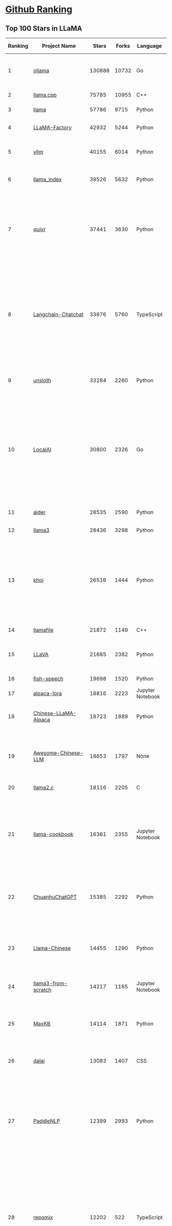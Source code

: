 [Github Ranking](../README.md)
==========

## Top 100 Stars in LLaMA

| Ranking | Project Name | Stars | Forks | Language | Open Issues | Description | Last Commit |
| ------- | ------------ | ----- | ----- | -------- | ----------- | ----------- | ----------- |
| 1 | [ollama](https://github.com/ollama/ollama) | 130888 | 10732 | Go | 1429 | Get up and running with Llama 3.3, DeepSeek-R1, Phi-4, Gemma 2, and other large language models. | 2025-03-04T03:23:58Z |
| 2 | [llama.cpp](https://github.com/ggml-org/llama.cpp) | 75785 | 10955 | C++ | 348 | LLM inference in C/C++ | 2025-03-04T07:05:15Z |
| 3 | [llama](https://github.com/meta-llama/llama) | 57786 | 9715 | Python | 422 | Inference code for Llama models | 2025-01-26T21:42:26Z |
| 4 | [LLaMA-Factory](https://github.com/hiyouga/LLaMA-Factory) | 42932 | 5244 | Python | 327 | Unified Efficient Fine-Tuning of 100+ LLMs & VLMs (ACL 2024) | 2025-03-03T16:17:10Z |
| 5 | [vllm](https://github.com/vllm-project/vllm) | 40155 | 6014 | Python | 1364 | A high-throughput and memory-efficient inference and serving engine for LLMs | 2025-03-04T10:54:19Z |
| 6 | [llama_index](https://github.com/run-llama/llama_index) | 39526 | 5632 | Python | 681 | LlamaIndex is the leading framework for building LLM-powered agents over your data. | 2025-03-04T04:34:47Z |
| 7 | [quivr](https://github.com/QuivrHQ/quivr) | 37441 | 3630 | Python | 25 | Opiniated RAG for integrating GenAI in your apps 🧠   Focus on your product rather than the RAG. Easy integration in existing products with customisation!  Any LLM: GPT4, Groq, Llama. Any Vectorstore: PGVector, Faiss. Any Files. Anyway you want.  | 2025-02-27T13:40:45Z |
| 8 | [Langchain-Chatchat](https://github.com/chatchat-space/Langchain-Chatchat) | 33876 | 5760 | TypeScript | 203 | Langchain-Chatchat（原Langchain-ChatGLM）基于 Langchain 与 ChatGLM, Qwen 与 Llama 等语言模型的 RAG 与 Agent 应用 \| Langchain-Chatchat (formerly langchain-ChatGLM), local knowledge based LLM (like ChatGLM, Qwen and Llama) RAG and Agent app with langchain  | 2024-11-29T05:06:44Z |
| 9 | [unsloth](https://github.com/unslothai/unsloth) | 33284 | 2260 | Python | 797 | Finetune Llama 3.3, DeepSeek-R1 & Reasoning LLMs 2x faster with 70% less memory! 🦥 | 2025-03-04T11:31:40Z |
| 10 | [LocalAI](https://github.com/mudler/LocalAI) | 30800 | 2326 | Go | 405 | :robot: The free, Open Source alternative to OpenAI, Claude and others. Self-hosted and local-first. Drop-in replacement for OpenAI,  running on consumer-grade hardware. No GPU required. Runs gguf, transformers, diffusers and many more models architectures. Features: Generate Text, Audio, Video, Images, Voice Cloning, Distributed, P2P inference | 2025-03-04T09:33:18Z |
| 11 | [aider](https://github.com/Aider-AI/aider) | 28535 | 2590 | Python | 555 | aider is AI pair programming in your terminal | 2025-03-03T23:14:25Z |
| 12 | [llama3](https://github.com/meta-llama/llama3) | 28436 | 3298 | Python | 166 | The official Meta Llama 3 GitHub site | 2025-01-26T21:39:06Z |
| 13 | [khoj](https://github.com/khoj-ai/khoj) | 26516 | 1444 | Python | 70 | Your AI second brain. Self-hostable. Get answers from the web or your docs. Build custom agents, schedule automations, do deep research. Turn any online or local LLM into your personal, autonomous AI (gpt, claude, gemini, llama, qwen, mistral). Get started - free. | 2025-03-04T04:05:37Z |
| 14 | [llamafile](https://github.com/Mozilla-Ocho/llamafile) | 21872 | 1149 | C++ | 167 | Distribute and run LLMs with a single file. | 2025-01-30T00:07:37Z |
| 15 | [LLaVA](https://github.com/haotian-liu/LLaVA) | 21685 | 2382 | Python | 1047 | [NeurIPS'23 Oral] Visual Instruction Tuning (LLaVA) built towards GPT-4V level capabilities and beyond. | 2024-08-12T09:52:38Z |
| 16 | [fish-speech](https://github.com/fishaudio/fish-speech) | 19698 | 1520 | Python | 41 | SOTA Open Source TTS | 2025-03-03T18:44:04Z |
| 17 | [alpaca-lora](https://github.com/tloen/alpaca-lora) | 18816 | 2223 | Jupyter Notebook | 333 | Instruct-tune LLaMA on consumer hardware | 2024-07-29T13:37:49Z |
| 18 | [Chinese-LLaMA-Alpaca](https://github.com/ymcui/Chinese-LLaMA-Alpaca) | 18723 | 1889 | Python | 1 | 中文LLaMA&Alpaca大语言模型+本地CPU/GPU训练部署 (Chinese LLaMA & Alpaca LLMs) | 2024-04-30T04:28:38Z |
| 19 | [Awesome-Chinese-LLM](https://github.com/HqWu-HITCS/Awesome-Chinese-LLM) | 18653 | 1797 | None | 5 | 整理开源的中文大语言模型，以规模较小、可私有化部署、训练成本较低的模型为主，包括底座模型，垂直领域微调及应用，数据集与教程等。 | 2024-09-19T11:06:18Z |
| 20 | [llama2.c](https://github.com/karpathy/llama2.c) | 18116 | 2205 | C | 122 | Inference Llama 2 in one file of pure C | 2024-08-06T09:44:40Z |
| 21 | [llama-cookbook](https://github.com/meta-llama/llama-cookbook) | 16361 | 2355 | Jupyter Notebook | 15 | Welcome to the Llama Cookbook! This is your go to guide for Building with Llama: Getting started with Inference, Fine-Tuning, RAG. We also show you how to solve end to end problems using Llama model family and using them on various provider services   | 2025-03-04T10:47:55Z |
| 22 | [ChuanhuChatGPT](https://github.com/GaiZhenbiao/ChuanhuChatGPT) | 15385 | 2292 | Python | 124 | GUI for ChatGPT API and many LLMs. Supports agents, file-based QA, GPT finetuning and query with web search. All with a neat UI. | 2025-02-26T10:59:31Z |
| 23 | [Llama-Chinese](https://github.com/LlamaFamily/Llama-Chinese) | 14455 | 1290 | Python | 196 | Llama中文社区，Llama3在线体验和微调模型已开放，实时汇总最新Llama3学习资料，已将所有代码更新适配Llama3，构建最好的中文Llama大模型，完全开源可商用 | 2024-09-05T13:50:43Z |
| 24 | [llama3-from-scratch](https://github.com/naklecha/llama3-from-scratch) | 14217 | 1165 | Jupyter Notebook | 13 | llama3 implementation one matrix multiplication at a time | 2024-05-23T14:34:05Z |
| 25 | [MaxKB](https://github.com/1Panel-dev/MaxKB) | 14114 | 1871 | Python | 121 | 💬 Ready-to-use & flexible RAG Chatbot, supporting mainstream large language models (LLMs) such as DeepSeek-R1, Llama 3.3, Qwen2, OpenAI and more. | 2025-03-04T11:32:49Z |
| 26 | [dalai](https://github.com/cocktailpeanut/dalai) | 13083 | 1407 | CSS | 293 | The simplest way to run LLaMA on your local machine | 2024-06-18T20:29:46Z |
| 27 | [PaddleNLP](https://github.com/PaddlePaddle/PaddleNLP) | 12399 | 2993 | Python | 317 | 👑 Easy-to-use and powerful NLP and LLM library with 🤗 Awesome model zoo, supporting wide-range of NLP tasks from research to industrial applications, including 🗂Text Classification,  🔍 Neural Search, ❓ Question Answering, ℹ️ Information Extraction, 📄 Document Intelligence, 💌 Sentiment Analysis etc.  | 2025-03-04T11:15:57Z |
| 28 | [repomix](https://github.com/yamadashy/repomix) | 12202 | 522 | TypeScript | 51 | 📦 Repomix (formerly Repopack) is a powerful tool that packs your entire repository into a single, AI-friendly file. Perfect for when you need to feed your codebase to Large Language Models (LLMs) or other AI tools like Claude, ChatGPT, DeepSeek, Perplexity, Gemini, Gemma, Llama, Grok, and more. | 2025-03-03T23:18:13Z |
| 29 | [h2ogpt](https://github.com/h2oai/h2ogpt) | 11701 | 1286 | Python | 283 | Private chat with local GPT with document, images, video, etc. 100% private, Apache 2.0. Supports oLLaMa, Mixtral, llama.cpp, and more. Demo: https://gpt.h2o.ai/ https://gpt-docs.h2o.ai/ | 2025-02-25T08:08:30Z |
| 30 | [ludwig](https://github.com/ludwig-ai/ludwig) | 11349 | 1202 | Python | 38 | Low-code framework for building custom LLMs, neural networks, and other AI models | 2025-03-03T20:40:07Z |
| 31 | [sglang](https://github.com/sgl-project/sglang) | 11297 | 1134 | Python | 324 | SGLang is a fast serving framework for large language models and vision language models. | 2025-03-04T11:00:48Z |
| 32 | [llama-gpt](https://github.com/getumbrel/llama-gpt) | 10943 | 717 | TypeScript | 85 | A self-hosted, offline, ChatGPT-like chatbot. Powered by Llama 2. 100% private, with no data leaving your device. New: Code Llama support! | 2024-04-23T18:56:06Z |
| 33 | [OpenLLM](https://github.com/bentoml/OpenLLM) | 10834 | 686 | Python | 0 | Run any open-source LLMs, such as DeepSeek and Llama, as OpenAI compatible API endpoint in the cloud. | 2025-03-03T20:40:11Z |
| 34 | [shell_gpt](https://github.com/TheR1D/shell_gpt) | 10443 | 822 | Python | 81 | A command-line productivity tool powered by AI large language models like GPT-4, will help you accomplish your tasks faster and more efficiently. | 2025-02-17T04:11:14Z |
| 35 | [petals](https://github.com/bigscience-workshop/petals) | 9477 | 540 | Python | 89 | 🌸 Run LLMs at home, BitTorrent-style. Fine-tuning and inference up to 10x faster than offloading | 2024-09-07T11:54:28Z |
| 36 | [mastra](https://github.com/mastra-ai/mastra) | 9115 | 378 | TypeScript | 33 | The TypeScript AI agent framework. ⚡ Assistants, RAG, observability. Supports any LLM: GPT-4, Claude, Gemini, Llama. | 2025-03-04T11:10:18Z |
| 37 | [llama-cpp-python](https://github.com/abetlen/llama-cpp-python) | 8760 | 1067 | Python | 517 | Python bindings for llama.cpp | 2025-03-03T20:39:05Z |
| 38 | [TinyLlama](https://github.com/jzhang38/TinyLlama) | 8266 | 510 | Python | 42 | The TinyLlama project is an open endeavor to pretrain a 1.1B Llama model on 3 trillion tokens. | 2024-05-03T20:21:20Z |
| 39 | [PowerInfer](https://github.com/SJTU-IPADS/PowerInfer) | 8132 | 424 | C++ | 104 | High-speed Large Language Model Serving for Local Deployment | 2025-02-19T08:15:55Z |
| 40 | [BELLE](https://github.com/LianjiaTech/BELLE) | 8061 | 767 | HTML | 104 | BELLE: Be Everyone's Large Language model Engine（开源中文对话大模型） | 2024-10-16T11:38:59Z |
| 41 | [bisheng](https://github.com/dataelement/bisheng) | 7753 | 1312 | Python | 73 | BISHENG is an open LLM devops platform for next generation Enterprise AI applications. Powerful and comprehensive features include: GenAI workflow, RAG, Agent, Unified model management, Evaluation, SFT, Dataset Management, Enterprise-level System Management, Observability and more. | 2025-03-04T10:04:04Z |
| 42 | [reor](https://github.com/reorproject/reor) | 7699 | 465 | TypeScript | 108 | Private & local AI personal knowledge management app for high entropy people. | 2025-03-01T17:29:48Z |
| 43 | [open_llama](https://github.com/openlm-research/open_llama) | 7452 | 395 | None | 36 | OpenLLaMA, a permissively licensed open source reproduction of Meta AI’s LLaMA 7B trained on the RedPajama dataset | 2023-07-16T13:42:13Z |
| 44 | [GPTCache](https://github.com/zilliztech/GPTCache) | 7437 | 528 | Python | 71 | Semantic cache for LLMs. Fully integrated with LangChain and llama_index.  | 2024-09-18T02:05:21Z |
| 45 | [llama-stack](https://github.com/meta-llama/llama-stack) | 7385 | 903 | Python | 138 | Composable building blocks to build Llama Apps | 2025-03-04T07:53:38Z |
| 46 | [ipex-llm](https://github.com/intel/ipex-llm) | 7325 | 1311 | Python | 1075 | Accelerate local LLM inference and finetuning (LLaMA, Mistral, ChatGLM, Qwen, DeepSeek, Mixtral, Gemma, Phi, MiniCPM, Qwen-VL, MiniCPM-V, etc.) on Intel XPU (e.g., local PC with iGPU and NPU, discrete GPU such as Arc, Flex and Max); seamlessly integrate with llama.cpp, Ollama, HuggingFace, LangChain, LlamaIndex, vLLM, DeepSpeed, Axolotl, etc. | 2025-03-04T07:34:53Z |
| 47 | [Chinese-LLaMA-Alpaca-2](https://github.com/ymcui/Chinese-LLaMA-Alpaca-2) | 7155 | 577 | Python | 1 | 中文LLaMA-2 & Alpaca-2大模型二期项目 + 64K超长上下文模型 (Chinese LLaMA-2 & Alpaca-2 LLMs with 64K long context models) | 2024-09-23T02:52:19Z |
| 48 | [inference](https://github.com/xorbitsai/inference) | 6774 | 556 | Python | 172 | Replace OpenAI GPT with another LLM in your app by changing a single line of code. Xinference gives you the freedom to use any LLM you need. With Xinference, you're empowered to run inference with any open-source language models, speech recognition models, and multimodal models, whether in the cloud, on-premises, or even on your laptop. | 2025-03-03T15:27:47Z |
| 49 | [k8sgpt](https://github.com/k8sgpt-ai/k8sgpt) | 6310 | 750 | Go | 66 | Giving Kubernetes Superpowers to everyone | 2025-03-04T07:58:45Z |
| 50 | [Firefly](https://github.com/yangjianxin1/Firefly) | 6216 | 556 | Python | 204 | Firefly: 大模型训练工具，支持训练Qwen2.5、Qwen2、Yi1.5、Phi-3、Llama3、Gemma、MiniCPM、Yi、Deepseek、Orion、Xverse、Mixtral-8x7B、Zephyr、Mistral、Baichuan2、Llma2、Llama、Qwen、Baichuan、ChatGLM2、InternLM、Ziya2、Vicuna、Bloom等大模型 | 2024-10-24T02:27:42Z |
| 51 | [langchain4j](https://github.com/langchain4j/langchain4j) | 6124 | 1164 | Java | 358 | Java version of LangChain | 2025-03-04T09:02:06Z |
| 52 | [lit-llama](https://github.com/Lightning-AI/lit-llama) | 6036 | 520 | Python | 109 | Implementation of the LLaMA language model based on nanoGPT. Supports flash attention, Int8 and GPTQ 4bit quantization, LoRA and LLaMA-Adapter fine-tuning, pre-training. Apache 2.0-licensed. | 2024-09-06T11:38:12Z |
| 53 | [ms-swift](https://github.com/modelscope/ms-swift) | 5981 | 514 | Python | 413 | Use PEFT or Full-parameter to finetune 450+ LLMs (Qwen2.5, InternLM3, GLM4, Llama3.3, Mistral, Yi1.5, Baichuan2, DeepSeek-R1, ...) and 150+ MLLMs (Qwen2.5-VL, Qwen2-Audio, Llama3.2-Vision, Llava, InternVL2.5, MiniCPM-V-2.6, GLM4v, Xcomposer2.5, Yi-VL, DeepSeek-VL2, Phi3.5-Vision, GOT-OCR2, ...). | 2025-03-04T10:38:26Z |
| 54 | [LaWGPT](https://github.com/pengxiao-song/LaWGPT) | 5918 | 545 | Python | 86 |  🎉 Repo for LaWGPT, Chinese-Llama tuned with Chinese Legal knowledge. 基于中文法律知识的大语言模型 | 2024-06-11T07:20:19Z |
| 55 | [llama-models](https://github.com/meta-llama/llama-models) | 5870 | 999 | Python | 85 | Utilities intended for use with Llama models. | 2025-03-01T18:35:13Z |
| 56 | [LLaMA-Adapter](https://github.com/OpenGVLab/LLaMA-Adapter) | 5821 | 379 | Python | 106 | [ICLR 2024] Fine-tuning LLaMA to follow Instructions within 1 Hour and 1.2M Parameters | 2024-03-14T08:12:53Z |
| 57 | [lmdeploy](https://github.com/InternLM/lmdeploy) | 5752 | 502 | Python | 361 | LMDeploy is a toolkit for compressing, deploying, and serving LLMs. | 2025-03-04T08:14:18Z |
| 58 | [airllm](https://github.com/lyogavin/airllm) | 5719 | 456 | Jupyter Notebook | 109 | AirLLM 70B inference with single 4GB GPU | 2024-11-24T23:32:29Z |
| 59 | [serge](https://github.com/serge-chat/serge) | 5701 | 403 | Svelte | 18 | A web interface for chatting with Alpaca through llama.cpp. Fully dockerized, with an easy to use API. | 2025-03-04T08:40:11Z |
| 60 | [Baichuan-7B](https://github.com/baichuan-inc/Baichuan-7B) | 5693 | 509 | Python | 85 | A large-scale 7B pretraining language model developed by BaiChuan-Inc. | 2024-07-18T14:23:01Z |
| 61 | [promptfoo](https://github.com/promptfoo/promptfoo) | 5693 | 470 | TypeScript | 153 | Test your prompts, agents, and RAGs. Red teaming, pentesting, and vulnerability scanning for LLMs. Compare performance of GPT, Claude, Gemini, Llama, and more. Simple declarative configs with command line and CI/CD integration. | 2025-03-04T06:39:36Z |
| 62 | [llamacoder](https://github.com/Nutlope/llamacoder) | 5618 | 1205 | TypeScript | 35 | Open source Claude Artifacts – built with Llama 3.1 405B | 2025-01-22T11:28:23Z |
| 63 | [mergekit](https://github.com/arcee-ai/mergekit) | 5346 | 505 | Python | 195 | Tools for merging pretrained large language models. | 2025-03-03T03:12:01Z |
| 64 | [llama-fs](https://github.com/iyaja/llama-fs) | 5186 | 325 | TypeScript | 44 | A self-organizing file system with llama 3 | 2025-02-18T01:58:14Z |
| 65 | [AstrBot](https://github.com/Soulter/AstrBot) | 5085 | 301 | Python | 139 | ✨ 易上手的多平台 LLM 聊天机器人及开发框架 ✨ 平台支持 QQ、QQ频道、Telegram、微信、企微、飞书 \| OpenAI、DeepSeek、Gemini、硅基流动、月之暗面、Ollama、OneAPI、Dify 等。附带 WebUI。 | 2025-03-04T05:07:39Z |
| 66 | [enchanted](https://github.com/gluonfield/enchanted) | 4964 | 310 | Swift | 88 | Enchanted is iOS and macOS app for chatting with private self hosted language models such as Llama2, Mistral or Vicuna using Ollama. | 2025-01-27T21:47:06Z |
| 67 | [llm-answer-engine](https://github.com/developersdigest/llm-answer-engine) | 4858 | 766 | TypeScript | 25 | Build a Perplexity-Inspired Answer Engine Using Next.js, Groq, Llama-3, Langchain, OpenAI, Upstash, Brave & Serper | 2024-09-28T16:41:53Z |
| 68 | [Huatuo-Llama-Med-Chinese](https://github.com/SCIR-HI/Huatuo-Llama-Med-Chinese) | 4683 | 472 | Python | 26 | Repo for BenTsao [original name: HuaTuo (华驼)], Instruction-tuning Large Language Models with Chinese Medical Knowledge. 本草（原名：华驼）模型仓库，基于中文医学知识的大语言模型指令微调 | 2025-02-21T02:04:37Z |
| 69 | [Liger-Kernel](https://github.com/linkedin/Liger-Kernel) | 4546 | 274 | Python | 48 | Efficient Triton Kernels for LLM Training | 2025-03-03T21:00:49Z |
| 70 | [llm-scraper](https://github.com/mishushakov/llm-scraper) | 4517 | 262 | TypeScript | 11 | Turn any webpage into structured data using LLMs | 2024-08-30T17:36:16Z |
| 71 | [GPT-4-LLM](https://github.com/Instruction-Tuning-with-GPT-4/GPT-4-LLM) | 4275 | 303 | HTML | 13 | Instruction Tuning with GPT-4 | 2023-06-11T13:40:30Z |
| 72 | [h2o-llmstudio](https://github.com/h2oai/h2o-llmstudio) | 4202 | 438 | Python | 37 | H2O LLM Studio - a framework and no-code GUI for fine-tuning LLMs. Documentation: https://docs.h2o.ai/h2o-llmstudio/ | 2025-03-03T08:54:32Z |
| 73 | [YuE](https://github.com/multimodal-art-projection/YuE) | 4200 | 448 | Python | 39 | YuE: Open Full-song Music Generation Foundation Model, something similar to Suno.ai but open | 2025-03-01T04:29:00Z |
| 74 | [g1](https://github.com/bklieger-groq/g1) | 4188 | 378 | Python | 1 | g1: Using Llama-3.1 70b on Groq to create o1-like reasoning chains | 2025-01-27T18:36:13Z |
| 75 | [llama-dl](https://github.com/shawwn/llama-dl) | 4166 | 418 | Shell | 9 | High-speed download of LLaMA, Facebook's 65B parameter GPT model | 2023-06-28T16:56:55Z |
| 76 | [llama-stack-apps](https://github.com/meta-llama/llama-stack-apps) | 4155 | 609 | None | 19 | Agentic components of the Llama Stack APIs | 2025-02-28T22:12:41Z |
| 77 | [Chinese-Vicuna](https://github.com/Facico/Chinese-Vicuna) | 4150 | 419 | C | 65 | Chinese-Vicuna: A Chinese Instruction-following LLaMA-based Model —— 一个中文低资源的llama+lora方案，结构参考alpaca | 2024-11-14T12:37:47Z |
| 78 | [llama3-Chinese-chat](https://github.com/CrazyBoyM/llama3-Chinese-chat) | 4137 | 341 | Python | 29 | Llama3、Llama3.1 中文仓库（随书籍撰写中...  各种网友及厂商微调、魔改版本有趣权重 & 训练、推理、评测、部署教程视频 & 文档） | 2024-09-16T10:05:58Z |
| 79 | [awesome-LLM-resourses](https://github.com/WangRongsheng/awesome-LLM-resourses) | 3887 | 414 | None | 0 | 🧑‍🚀 全世界最好的LLM资料总结（数据处理、模型训练、模型部署、o1 模型、小语言模型、视觉语言模型） \| Summary of the world's best LLM resources.  | 2025-03-02T04:32:15Z |
| 80 | [data-juicer](https://github.com/modelscope/data-juicer) | 3815 | 214 | Python | 25 | Data processing for and with foundation models!  🍎 🍋 🌽 ➡️ ➡️🍸 🍹 🍷 | 2025-03-04T09:37:58Z |
| 81 | [llama_cloud_services](https://github.com/run-llama/llama_cloud_services) | 3748 | 367 | Python | 224 | Knowledge Agents and Management in the Cloud | 2025-02-28T14:17:00Z |
| 82 | [MedicalGPT](https://github.com/shibing624/MedicalGPT) | 3655 | 533 | Python | 36 | MedicalGPT: Training Your Own Medical GPT Model with ChatGPT Training Pipeline. 训练医疗大模型，实现了包括增量预训练(PT)、有监督微调(SFT)、RLHF、DPO、ORPO、GRPO。 | 2025-02-28T04:06:35Z |
| 83 | [llama-hub](https://github.com/run-llama/llama-hub) | 3470 | 738 | Jupyter Notebook | 82 | A library of data loaders for LLMs made by the community -- to be used with LlamaIndex and/or LangChain | 2024-03-01T15:17:16Z |
| 84 | [fastllm](https://github.com/ztxz16/fastllm) | 3397 | 348 | C++ | 234 | 纯c++的全平台llm加速库，支持python调用，chatglm-6B级模型单卡可达10000+token / s，支持glm, llama, moss基座，手机端流畅运行 | 2025-02-27T11:22:40Z |
| 85 | [obsidian-smart-connections](https://github.com/brianpetro/obsidian-smart-connections) | 3365 | 199 | JavaScript | 337 | Chat with your notes & see links to related content with AI embeddings. Use local models or 100+ via APIs like Claude, Gemini, ChatGPT & Llama 3 | 2025-03-04T01:00:25Z |
| 86 | [higgsfield](https://github.com/higgsfield-ai/higgsfield) | 3319 | 557 | Jupyter Notebook | 1 | Fault-tolerant, highly scalable GPU orchestration, and a machine learning framework designed for training models with billions to trillions of parameters | 2024-05-25T17:43:07Z |
| 87 | [YAYI](https://github.com/wenge-research/YAYI) | 3265 | 43 | Python | 0 | 雅意大模型：为客户打造安全可靠的专属大模型，基于大规模中英文多领域指令数据训练的 LlaMA 2 & BLOOM 系列模型，由中科闻歌算法团队研发。(Repo for YaYi Chinese LLMs based on LlaMA2 & BLOOM) | 2024-01-17T07:37:16Z |
| 88 | [zero_nlp](https://github.com/yuanzhoulvpi2017/zero_nlp) | 3264 | 393 | Jupyter Notebook | 96 | 中文nlp解决方案(大模型、数据、模型、训练、推理)  | 2025-02-12T13:56:56Z |
| 89 | [LangChain-ChatGLM-Webui](https://github.com/X-D-Lab/LangChain-ChatGLM-Webui) | 3238 | 488 | Python | 45 | 基于LangChain和ChatGLM-6B等系列LLM的针对本地知识库的自动问答 | 2024-04-15T15:03:05Z |
| 90 | [InternGPT](https://github.com/OpenGVLab/InternGPT) | 3214 | 231 | Python | 19 | InternGPT (iGPT) is an open source demo platform where you can easily showcase your AI models. Now it supports DragGAN, ChatGPT, ImageBind, multimodal chat like GPT-4, SAM, interactive image editing, etc. Try it at igpt.opengvlab.com (支持DragGAN、ChatGPT、ImageBind、SAM的在线Demo系统) | 2024-08-20T12:51:03Z |
| 91 | [langroid](https://github.com/langroid/langroid) | 3111 | 298 | Python | 49 | Harness LLMs with Multi-Agent Programming | 2025-03-04T01:56:49Z |
| 92 | [casibase](https://github.com/casibase/casibase) | 3092 | 382 | Go | 37 | AI Cloud OS: ⚡️Open-source RAG knowledge database with admin UI, user management and Single-Sign-On⚡️, supports ChatGPT, Claude, DeepSeek R1, Llama, Gemini, HuggingFace, etc., chat bot demo: https://ai.casibase.com, admin UI demo: https://ai-admin.casibase.com | 2025-03-04T01:11:24Z |
| 93 | [Linly](https://github.com/CVI-SZU/Linly) | 3048 | 236 | Python | 109 | Chinese-LLaMA 1&2、Chinese-Falcon 基础模型；ChatFlow中文对话模型；中文OpenLLaMA模型；NLP预训练/指令微调数据集 | 2024-04-14T05:19:19Z |
| 94 | [GPTQ-for-LLaMa](https://github.com/qwopqwop200/GPTQ-for-LLaMa) | 3041 | 461 | Python | 61 | 4 bits quantization of LLaMA using GPTQ | 2024-07-13T04:45:28Z |
| 95 | [LLamaSharp](https://github.com/SciSharp/LLamaSharp) | 3015 | 391 | C# | 153 | A C#/.NET library to run LLM (🦙LLaMA/LLaVA) on your local device efficiently. | 2025-03-01T13:48:31Z |
| 96 | [lightllm](https://github.com/ModelTC/lightllm) | 2974 | 231 | Python | 67 | LightLLM is a Python-based LLM (Large Language Model) inference and serving framework, notable for its lightweight design, easy scalability, and high-speed performance. | 2025-03-04T06:14:27Z |
| 97 | [Video-LLaMA](https://github.com/DAMO-NLP-SG/Video-LLaMA) | 2936 | 269 | Python | 61 | [EMNLP 2023 Demo] Video-LLaMA: An Instruction-tuned Audio-Visual Language Model for Video Understanding | 2024-06-04T07:06:41Z |
| 98 | [PurpleLlama](https://github.com/meta-llama/PurpleLlama) | 2934 | 488 | Python | 6 | Set of tools to assess and improve LLM security. | 2025-02-14T21:34:34Z |
| 99 | [AGiXT](https://github.com/Josh-XT/AGiXT) | 2921 | 390 | Python | 9 | AGiXT is a dynamic AI Agent Automation Platform that seamlessly orchestrates instruction management and complex task execution across diverse AI providers. Combining adaptive memory, smart features, and a versatile plugin system, AGiXT delivers efficient and comprehensive AI solutions. | 2025-02-27T04:52:07Z |
| 100 | [LLaMA-Omni](https://github.com/ictnlp/LLaMA-Omni) | 2835 | 193 | Python | 47 | LLaMA-Omni is a low-latency and high-quality end-to-end speech interaction model built upon Llama-3.1-8B-Instruct, aiming to achieve speech capabilities at the GPT-4o level. | 2024-11-14T04:49:55Z |

